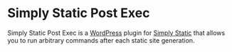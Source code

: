 # Simply Static Post Exec

Simply Static Post Exec is a [WordPress](https://fr.wordpress.org/) plugin for [Simply Static](https://fr.wordpress.org/plugins/simply-static/) that allows you to run arbitrary commands after each static site generation.
